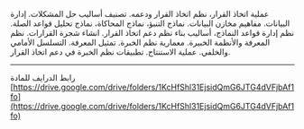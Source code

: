 عملية اتخاذ القرار، نظم اتخاذ القرار ودعمه. تصنيف أساليب حل المشكلات. إدارة البيانات. مفاهيم مخازن البيانات. نماذج
التنبؤ، نماذج المحاكاة، نماذج تحليل قواعد الصلة. نظم إدارة قواعد النماذج، أساليب بناء نظم دعم اتخاذ القرار. انشاء شجرة
القرارات. نظم المعرفة والأنظمة الخبيرة. معمارية نظم الخبرة. تمثيل المعرفة. التسلسل الأمامي والخلفي. عملية الاستنتاج.
تطبيقات نظم الخبرة في دعم اتخاذ القرار.

---
رابط الدرايف للمادة
[https://drive.google.com/drive/folders/1KcHfShl31EjsidQmG6JTG4dVFjbAf1fo](https://drive.google.com/drive/folders/1KcHfShl31EjsidQmG6JTG4dVFjbAf1fo)
